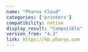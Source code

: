 ```yaml
---
name: "Pharos Cloud"
categories: ['printers']
compatibility: native
display_result: "Compatible"
version_from: "4.3"
link: https://kb.pharos.com
---
```

